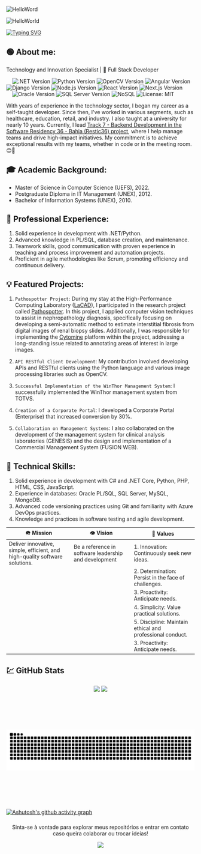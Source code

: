 ![HelloWord](https://github.com/marcosmoraisjr/marcosmoraisjr/assets/26969915/f11bb052-6a55-43cf-9455-41d4dfd36b76)

![HelloWorld](https://github.com/marcosmoraisjr/marcosmoraisjr/assets/26969915/f11bb052-6a55-43cf-9455-41d4dfd36b76)

<a href="https://www.linkedin.com/in/marcosmoraisjr/">
  <img src="https://readme-typing-svg.demolab.com?font=Segoe+UI&pause=1000&random=false&width=435&lines=I%C2%B4m+Marcos+Morais.;I%C2%B4m+Software+Developer!" alt="Typing SVG" />
</a>

## 🟢 About me:
Technology and Innovation Specialist | 🔬 Full Stack Developer
<!-- Badges -->
<P align="left">
    &nbsp;&nbsp;&nbsp; 
    <img src="https://img.shields.io/badge/.NET-8.0-blueviolet.svg" alt=".NET Version" />
    <img src="https://img.shields.io/badge/Python-3.12-blue.svg" alt="Python Version" />
    <img src="https://img.shields.io/badge/OpenCV-4.x-yellow.svg" alt="OpenCV Version" />
    <!--<img src="https://img.shields.io/badge/PHP-%3E=8.2-blue.svg" alt="PHP Version" />-->
    <!--<img src="https://img.shields.io/badge/HTML5-E34F26.svg?logo=html5&logoColor=white" alt="HTML5" />
    <img src="https://img.shields.io/badge/CSS3-1572B6.svg?logo=css3&logoColor=white" alt="CSS3" />
    <img src="https://img.shields.io/badge/JavaScript-ES6+-F7DF1E.svg?logo=javascript&logoColor=black" alt="JavaScript" />-->
    <img src="https://img.shields.io/badge/Angular-13-red.svg" alt="Angular Version" />
    <img src="https://img.shields.io/badge/Django-4.0-green.svg" alt="Django Version" />
    <img src="https://img.shields.io/badge/Node.js-16.x-green.svg" alt="Node.js Version" />
    <img src="https://img.shields.io/badge/React-18.x-61DAFB.svg?logo=react&logoColor=white" alt="React Version" />
    <img src="https://img.shields.io/badge/Next.js-12.x-black.svg?logo=next.js&logoColor=white" alt="Next.js Version" />
    <br />&nbsp;&nbsp;&nbsp;&nbsp;<img src="https://img.shields.io/badge/Oracle-19c-red.svg?logo=oracle" alt="Oracle Version" />
    <img src="https://img.shields.io/badge/SQL%20Server-2019-blue.svg?logo=microsoft-sql-server" alt="SQL Server Version" />
    <img src="https://img.shields.io/badge/NoSQL-database-yellowgreen.svg" alt="NoSQL" />
    <!--<img src="https://img.shields.io/badge/MongoDB-5.x-green.svg?logo=mongodb" alt="MongoDB Version" />-->
    <img src="https://img.shields.io/badge/license-MIT-green.svg" alt="License: MIT" />
</p>

With years of experience in the technology sector, I began my career as a self-taught developer. Since then, I've worked in various segments, such as healthcare, education, retail, and industry. I also taught at a university for nearly 10 years. Currently, I lead <a href="https://restic36.cepedi.org.br/">Track 7 - Backend Development in the Software Residency 36 - Bahia (Restic36) project</a>, where I help manage teams and drive high-impact initiatives. My commitment is to achieve exceptional results with my teams, whether in code or in the meeting room. 😊🚀

## 🎓 Academic Background:

- Master of Science in Computer Science (UEFS), 2022.
- Postgraduate Diploma in IT Management (UNEX), 2012.
- Bachelor of Information Systems (UNEX), 2010.

## 💼 Professional Experience:

1. Solid experience in development with .NET/Python.
2. Advanced knowledge in PL/SQL, database creation, and maintenance.
3. Teamwork skills, good communication with proven experience in teaching and process improvement and automation projects.
5. Proficient in agile methodologies like Scrum, promoting efficiency and continuous delivery.

## 💡 Featured Projects:

1. `Pathospotter Project`: During my stay at the High-Performance Computing Laboratory ([LaCAD](http://lacad.uefs.br/)), I participated in the research project called [Pathospotter](https://pathospotter.bahia.fiocruz.br/#/team). In this project, I applied computer vision techniques to assist in nephropathology diagnosis, specifically focusing on developing a semi-automatic method to estimate interstitial fibrosis from digital images of renal biopsy slides. Additionally, I was responsible for implementing the [Cytomine](https://cytomine.com/about) platform within the project, addressing a long-standing issue related to annotating areas of interest in large images.

2. `API RESTful Client Development`: My contribution involved developing APIs and RESTful clients using the Python language and various image processing libraries such as OpenCV.

3. `Successful Implementation of the WinThor Management System`: I successfully implemented the WinThor management system from TOTVS.

4. `Creation of a Corporate Portal`: I developed a Corporate Portal (Enterprise) that increased conversion by 30%.

5. `Collaboration on Management Systems`: I also collaborated on the development of the management system for clinical analysis laboratories (GENESIS) and the design and implementation of a Commercial Management System (FUSION WEB).

## 🔧 Technical Skills:

1. Solid experience in development with C# and .NET Core, Python, PHP, HTML, CSS, JavaScript.
2. Experience in databases: Oracle PL/SQL, SQL Server, MySQL, MongoDB.
3. Advanced code versioning practices using Git and familiarity with Azure DevOps practices.
4. Knowledge and practices in software testing and agile development.
 
| 🪖 Mission                                                                  | 👁️ Vision                                            |💎 Values
------------------------------------------------------------------------------|-------------------------------------------------------|----------------------------------------------------------
| Deliver innovative, simple, efficient, and high-quality software solutions. | Be a reference in software leadership and development | 1. Innovation: Continuously seek new ideas.
|                                                                             |                                                       | 2. Determination: Persist in the face of challenges.
|                                                                             |                                                       | 3. Proactivity: Anticipate needs.
|                                                                             |                                                       | 4. Simplicity: Value practical solutions.
|                                                                             |                                                       | 5. Discipline: Maintain ethical and professional conduct.
|                                                                             |                                                       | 3. Proactivity: Anticipate needs.

<!-- #### 🪖 Mission

Deliver innovative, simple, efficient, and high-quality software solutions.

#### 👁️ Vision

Be a reference in software leadership and development.

#### 💎 Values

1. Innovation: Continuously seek new ideas.
2. Determination: Persist in the face of challenges.
3. Proactivity: Anticipate needs.
4. Simplicity: Value practical solutions.
5. Discipline: Maintain ethical and professional conduct.
6. Collaboration: Value knowledge sharing.
/-->
<!--
- #### Databases:
<P align="left">
   &nbsp;&nbsp;&nbsp; 
   <img height="32" src="https://img.shields.io/badge/Oracle-007BFF?style=for-the-badge&logo=oracle&logoColor=white" alt="Oracle logo" />
   <img height="32" src="https://img.shields.io/badge/SQL_Server-FFFF00?style=for-the-badge&logo=sqlserver&logoColor=white" alt="SQL Server logo" />
   <img height="32" src="https://img.shields.io/badge/SQLite-0000FF?style=for-the-badge&logo=dataweave&logoColor=white" alt="SQLite logo" />
   <img height="32" src="https://img.shields.io/badge/MySQL-FF0000?style=for-the-badge&logo=mysql&logoColor=white" alt="MySQL logo" /> 
   <img height="32" src="https://img.shields.io/badge/MongoDB-00FFFF?style=for-the-badge&logo=mongodb&logoColor=white" alt="MongoDB logo" />
</p>

- #### Other Work Tools:
 <P align="left">
    &nbsp;&nbsp;&nbsp;
    <img height="32" src="https://img.shields.io/badge/Visual_Studio-173983?style=for-the-badge&logo=visualstudio&logoColor=white" alt="Visual Studio logo" />
    <img height="32" src="https://img.shields.io/badge/vscode-00FFFF?style=for-the-badge&logo=vscode&logoColor=white" alt="VScode logo">
    <img height="32" src="https://img.shields.io/badge/Azure-0000FF?style=for-the-badge&logo=azure&logoColor=white" alt="Azure logo">
    <img height="32" src="https://img.shields.io/badge/Docker-0000FF?style=for-the-badge&logo=docker&logoColor=white" alt="Docker logo">
    <img height="32" src="https://img.shields.io/badge/CodeIgniter-FFFF00?style=for-the-badge&logo=codeigniter&logoColor=white" alt="CodeIgniter logo">
    <img height="32" src="https://img.shields.io/badge/Git-9D38BD?style=for-the-badge&logo=git&logoColor=white" alt="Git logo">
    <img height="32" src="https://img.shields.io/badge/GitHub-72cb26?style=for-the-badge&logo=github&logoColor=white" alt="GitHub logo">
</p>

### 
/-->
## 💹 GitHub Stats
<div align="center" style="margin-bottom:100px">
  <img width=55% align="center"  src="https://github-readme-streak-stats.herokuapp.com?user=marcosmoraisjr&theme=radical&mode=weekly" />
  <img width=40% align="center" src="https://github-readme-stats-three-vert.vercel.app/api/top-langs/?username=marcosmoraisjr&show_icons=true&theme=radical&layout=compact" />
</div>

###
<div align="center" style="margin-bottom:100px">
<img width=100%  src="https://raw.githubusercontent.com/marcosmoraisjr/marcosmoraisjr/output/snake.svg" alt="Snake animation" />
</div>

###
[![Ashutosh's github activity graph](https://github-readme-activity-graph.vercel.app/graph?username=marcosmoraisjr&bg_color=000000&color=f5f6fa&line=00fffb&point=00fffb&area=true&hide_border=true)](https://github.com/ashutosh00710/github-readme-activity-graph)

###
<div  align="center" style

###
Sinta-se à vontade para explorar meus repositórios e entrar em contato caso queira colaborar ou trocar ideias!

<img width=100% src="https://capsule-render.vercel.app/api?type=waving&color=00BFFF&height=120&section=footer"/>
